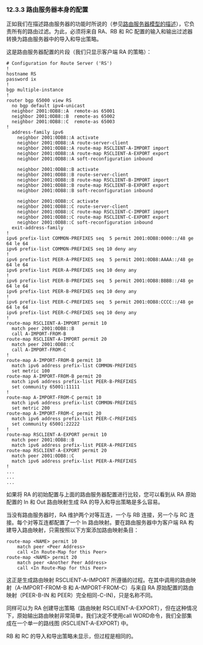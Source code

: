 ### 12.3.3 路由服务器本身的配置

正如我们在描述路由服务器的功能时所说的（参见[路由服务器模型的描述](https://www.quagga.net/docs/docs-multi/Description-of-the-Route-Server-model.html#Description-of-the-Route-Server-model)），它负责所有的路由过滤。为此，必须将来自 RA、RB 和 RC 配置的输入和输出过滤器转换为路由服务器中的导入和导出策略。

这是路由服务器配置的片段（我们只显示客户端 RA 的策略）：

```shell
# Configuration for Route Server ('RS')
!
hostname RS
password ix
!
bgp multiple-instance
!
router bgp 65000 view RS
  no bgp default ipv4-unicast
  neighbor 2001:0DB8::A  remote-as 65001
  neighbor 2001:0DB8::B  remote-as 65002
  neighbor 2001:0DB8::C  remote-as 65003
!
  address-family ipv6
    neighbor 2001:0DB8::A activate
    neighbor 2001:0DB8::A route-server-client
    neighbor 2001:0DB8::A route-map RSCLIENT-A-IMPORT import
    neighbor 2001:0DB8::A route-map RSCLIENT-A-EXPORT export
    neighbor 2001:0DB8::A soft-reconfiguration inbound

    neighbor 2001:0DB8::B activate
    neighbor 2001:0DB8::B route-server-client
    neighbor 2001:0DB8::B route-map RSCLIENT-B-IMPORT import
    neighbor 2001:0DB8::B route-map RSCLIENT-B-EXPORT export
    neighbor 2001:0DB8::B soft-reconfiguration inbound

    neighbor 2001:0DB8::C activate
    neighbor 2001:0DB8::C route-server-client
    neighbor 2001:0DB8::C route-map RSCLIENT-C-IMPORT import
    neighbor 2001:0DB8::C route-map RSCLIENT-C-EXPORT export
    neighbor 2001:0DB8::C soft-reconfiguration inbound
  exit-address-family
!
ipv6 prefix-list COMMON-PREFIXES seq  5 permit 2001:0DB8:0000::/48 ge 64 le 64
ipv6 prefix-list COMMON-PREFIXES seq 10 deny any
!
ipv6 prefix-list PEER-A-PREFIXES seq  5 permit 2001:0DB8:AAAA::/48 ge 64 le 64
ipv6 prefix-list PEER-A-PREFIXES seq 10 deny any
!
ipv6 prefix-list PEER-B-PREFIXES seq  5 permit 2001:0DB8:BBBB::/48 ge 64 le 64
ipv6 prefix-list PEER-B-PREFIXES seq 10 deny any
!
ipv6 prefix-list PEER-C-PREFIXES seq  5 permit 2001:0DB8:CCCC::/48 ge 64 le 64
ipv6 prefix-list PEER-C-PREFIXES seq 10 deny any
!
route-map RSCLIENT-A-IMPORT permit 10
  match peer 2001:0DB8::B
  call A-IMPORT-FROM-B
route-map RSCLIENT-A-IMPORT permit 20
  match peer 2001:0DB8::C
  call A-IMPORT-FROM-C
!
route-map A-IMPORT-FROM-B permit 10
  match ipv6 address prefix-list COMMON-PREFIXES
  set metric 100
route-map A-IMPORT-FROM-B permit 20
  match ipv6 address prefix-list PEER-B-PREFIXES
  set community 65001:11111
!
route-map A-IMPORT-FROM-C permit 10
  match ipv6 address prefix-list COMMON-PREFIXES
  set metric 200
route-map A-IMPORT-FROM-C permit 20
  match ipv6 address prefix-list PEER-C-PREFIXES
  set community 65001:22222
!
route-map RSCLIENT-A-EXPORT permit 10
  match peer 2001:0DB8::B
  match ipv6 address prefix-list PEER-A-PREFIXES
route-map RSCLIENT-A-EXPORT permit 20
  match peer 2001:0DB8::C
  match ipv6 address prefix-list PEER-A-PREFIXES
!
...
...
...
```

如果将 RA 的初始配置与上面的路由服务器配置进行比较，您可以看到从 RA 原始配置的 In 和 Out 路由映射生成 RA 的导入和导出策略是多么容易。

当没有路由服务器时，RA 维护两个对等互连，一个与 RB 连接，另一个与 RC 连接。每个对等互连都配置了一个 In 路由映射。要在路由服务器中为客户端 RA 构建导入路由映射，只需按照以下方案添加路由映射条目：

```shell
route-map <NAME> permit 10
    match peer <Peer Address>
    call <In Route-Map for this Peer>
route-map <NAME> permit 20
    match peer <Another Peer Address>
    call <In Route-Map for this Peer>
```

这正是生成路由映射 RSCLIENT-A-IMPORT 所遵循的过程。在其中调用的路由映射（A-IMPORT-FROM-B 和 A-IMPORT-FROM-C）与来自 RA 原始配置的路由映射（PEER-B-IN 和 PEER）完全相同-C-IN)，只是名称不同。

同样可以为 RA 创建导出策略（路由映射 RSCLIENT-A-EXPORT），但在这种情况下，原始输出路由映射非常简单，我们决定不使用call WORD命令，我们全部集成在一个单一的路线图 (RSCLIENT-A-EXPORT) 中。

RB 和 RC 的导入和导出策略未显示，但过程是相同的。